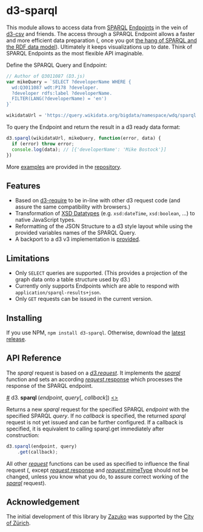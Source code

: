 # d3-sparql

This module allows to access data from [SPARQL](https://www.w3.org/TR/sparql11-query/) [Endpoints](https://www.w3.org/wiki/SparqlEndpoints) in the vein of [d3-csv](https://github.com/d3/d3-dsv) and friends. The access through a SPARQL Endpoint allows a faster and more efficient data preparation (, once you got [the hang of SPARQL and the RDF data model](https://www.youtube.com/watch?v=FvGndkpa4K0)). Ultimately it keeps visualizations up to date. Think of SPARQL Endpoints as the most flexible API imaginable.

Define the SPARQL Query and Endpoint:

```js
// Author of Q3011087 (D3.js)
var mikeQuery = `SELECT ?developerName WHERE {
  wd:Q3011087 wdt:P178 ?developer.
  ?developer rdfs:label ?developerName.
  FILTER(LANG(?developerName) = 'en')
}`

wikidataUrl = 'https://query.wikidata.org/bigdata/namespace/wdq/sparql'
```

To query the Endpoint and return the result in a d3 ready data format:

```js
d3.sparql(wikidataUrl, mikeQuery, function(error, data) {
  if (error) throw error;
  console.log(data); // [{'developerName': 'Mike Bostock'}]
})
```

More [examples](https://github.com/zazuko/d3-sparql/tree/master/examples) are provided in the [repository](https://github.com/zazuko/d3-sparql).

## Features

- Based on [d3-require](https://github.com/d3/d3-require) to be in-line with other d3 request code (and assure the same compatibility with browsers.)
- Transformation of [XSD Datatypes](https://www.w3.org/2011/rdf-wg/wiki/XSD_Datatypes) (e.g. `xsd:dateTime`, `xsd:boolean`, ...) to native JavaScript types.
- Reformatting of the JSON Structure to a d3 style layout while using the provided variables names of the SPARQL Query.
- A backport to a d3 v3 implementation is [provided](https://github.com/zazuko/d3-sparql/tree/v3).

## Limitations

- Only `SELECT` queries are supported. (This provides a projection of the graph data onto a table structure used by d3.)
- Currently only supports Endpoints which are able to respond with `application/sparql-results+json`.
- Only `GET` requests can be issued in the current version.

## Installing

If you use NPM, `npm install d3-sparql`. Otherwise, download the [latest release](https://github.com/zazuko/d3-sparql/releases/latest).

## API Reference

The *sparql* request is based on a [*d3.request*](https://github.com/d3/d3-request/blob/master/README.md#request). It implements the [*sparql*](https://github.com/zazuko/d3-sparql/blob/master/README.md#sparql) function and sets an according [*request*.response](https://github.com/d3/d3-request/blob/master/README.md#request_response) which processes the response of the SPARQL endpoint.

<a name="request" href="#sparql">#</a> d3.<b> sparql </b>(<i>endpoint</i>, <i>query</i>[, <i>callback</i>]) [<>](https://github.com/zazuko/d3-sparql/blob/master/src/sparql.js#L5 "Source")

Returns a new *sparql* request for the specified SPARQL *endpoint* with the specified SPARQL *query*. If no *callback* is specified, the returned *sparql* request is not yet issued and can be further configured. If a callback is specified, it is equivalent to calling sparql.get immediately after construction:

```js
d3.sparql(endpoint, query)
    .get(callback);
```

All other [*request*](https://github.com/d3/d3-request/blob/master/README.md) functions can be used as specified to influence the final request (, except [*request*.response](https://github.com/d3/d3-request/blob/master/README.md#request_response) and [*request*.mimeType](https://github.com/d3/d3-request/blob/master/README.md#request_mimeType) should not be changed, unless you know what you do, to assure correct working of the [*sparql*](https://github.com/zazuko/d3-sparql/blob/master/README.md#sparql) request).

## Acknowledgement
The initial development of this library by [Zazuko](http://www.zazuko.com) was supported by the [City of Zürich](https://www.stadt-zuerich.ch/).

